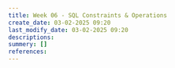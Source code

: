 ```yaml
---
title: Week 06 - SQL Constraints & Operations
create_date: 03-02-2025 09:20
last_modify_date: 03-02-2025 09:20
descriptions: 
summery: []
references:
---
```




